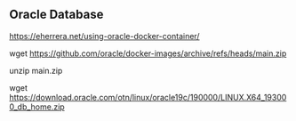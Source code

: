 ## Oracle Database

https://eherrera.net/using-oracle-docker-container/

wget https://github.com/oracle/docker-images/archive/refs/heads/main.zip

unzip main.zip

wget https://download.oracle.com/otn/linux/oracle19c/190000/LINUX.X64_193000_db_home.zip



